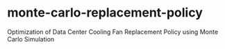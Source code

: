 # monte-carlo-replacement-policy
Optimization of Data Center Cooling Fan Replacement Policy using Monte Carlo Simulation
